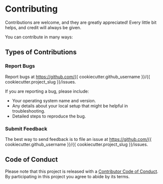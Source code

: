 # Contributing

Contributions are welcome, and they are greatly appreciated! Every little bit helps, and credit will always be given.

You can contribute in many ways:

## Types of Contributions

### Report Bugs

Report bugs at https://github.com/{{ cookiecutter.github_username }}/{{ cookiecutter.project_slug }}/issues.

If you are reporting a bug, please include:

- Your operating system name and version.
- Any details about your local setup that might be helpful in troubleshooting.
- Detailed steps to reproduce the bug.

### Submit Feedback

The best way to send feedback is to file an issue at https://github.com/{{ cookiecutter.github_username }}/{{ cookiecutter.project_slug }}/issues.

## Code of Conduct

Please note that this project is released with a [Contributor Code of Conduct](CODE_OF_CONDUCT.md). By participating in this project you agree to abide by its terms.

